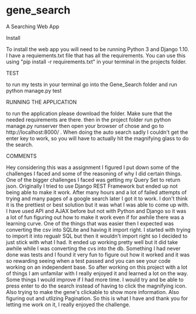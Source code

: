 # gene_search
A Searching Web App 

Install 

To install the web app you will need to be running Python 3 and Django 1.10. I have a requiements.txt file that has all the requirements.
You can use this using "pip install -r requirements.txt" in your terminal in the projects folder.


TEST 

to run my tests in your terminal go into the Gene_Search folder and run python manage.py test

RUNNING THE APPLICATION 

to run the application please download the folder. Make sure that the needed requirements are there. then in the project folder run 
python manage.py runserver then open your browser of chose and go to http://localhost:8000/ .  When doing the auto search sadly I
couldn't get the enter key to work, so you will have to actually hit the magnifying glass to do the search.


COMMENTS

Hey considering this was a assignment I figured I put down some of the challenges I faced and some of the reasoning of why I did certain things. One of the bigger challenges I faced was getting my Query Set to return json. Originally I tried to use Django REST Framework
but ended up not being able to make it work. After many hours and a lot of failed attempts of trying and many pages of a google search later I got it to work. I don't think it is the prettiest or best solution but it was what I was able to come up with. I have used API and AJAX before but not with Python and Django so it was a lot of fun figuring out how to make it work even if for awhile there was a learning curve. One of the things that was easier then I expected was converting the csv into SQLite and having it import right. I started with trying to import it into regualr SQL but then it wouldn't import right so I decided to just stick with what I had. It ended up working pretty well but it did take awhile while I was converting the cvs into the db.  Something I had never done was tests and I found it very fun to figure out how it worked and it was so rewarding seeing when a test passed and you can see your code working on an independent base. So after working on this project with a lot of things I am unfamilar with I really enjoyed it and learned a lot on the way. Some things I would improve if I had more time. I would try and be able to press enter to do the search instead of having to click the magnifying icon. Also trying to make the gene's clickable to show more information. Also figuring out and utlizing Pagination. So this is what I have and thank you for letting me work on it, I really enjoyed the challenge. 
